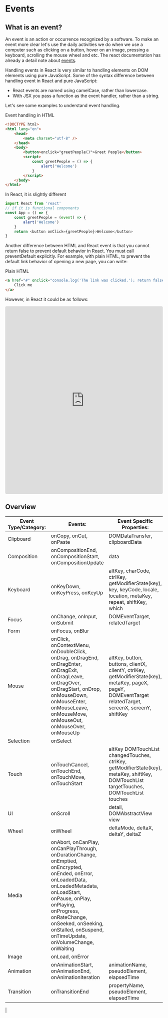 # Events

## What is an event?

An event is an action or occurrence recognized by a software. To make an event more clear let's use the daily activities we do when we use a computer such as clicking on a button, hover on an image, pressing a keyboard, scrolling the mouse wheel and etc. The react documentation has already a detail note about [events](https://reactjs.org/docs/events.html).

Handling events in React is very similar to handling elements on DOM elements using pure JavaScript. Some of the syntax difference between handling event in React and pure JavaScript:

-   React events are named using camelCase, rather than lowercase.
-   With JSX you pass a function as the event handler, rather than a string.

Let's see some examples to understand event handling.

Event handling in HTML

```html
<!DOCTYPE html>
<html lang="en">
    <head>
        <meta charset="utf-8" />
    </head>
    <body>
        <button>onclick="greetPeople()">Greet People</button>
        <script>
            const greetPeople = () => {
                alert('Welcome')
            }
        </script>
    </body>
</html>
```

In React, it is slightly different

```js
import React from 'react'
// if it is functional components
const App = () => {
    const greetPeople = (event) => {
        alert('Welcome')
    }
    return <button onClick={greetPeople}>Welcome</button>
}
```

Another difference between HTML and React event is that you cannot return false to prevent default behavior in React.
You must call preventDefault explicitly. For example, with plain HTML, to prevent the default link behavior of opening a new page, you can write:

Plain HTML

```html
<a href="#" onclick="console.log('The link was clicked.'); return false">
    Click me
</a>
```

However, in React it could be as follows:

<iframe src="https://codesandbox.io/embed/divine-fast-6egdo2?fontsize=14&hidenavigation=1&theme=dark"
     style="width:100%; height:600px; border:0; border-radius: 4px; overflow:hidden;"
     title="divine-fast-6egdo2"
     allow="accelerometer; ambient-light-sensor; camera; encrypted-media; geolocation; gyroscope; hid; microphone; midi; payment; usb; vr; xr-spatial-tracking"
     sandbox="allow-forms allow-modals allow-popups allow-presentation allow-same-origin allow-scripts"
   ></iframe>

## Overview

| Event Type/Category: | Events:                                                   | Event Specific Properties:     |
| -------------------- | --------------------------------------------------------- | ------------------------------ |
| Clipboard            | onCopy, onCut, onPaste                                    | DOMDataTransfer, clipboardData |
| Composition          | onCompositionEnd, onCompositionStart, onCompositionUpdate | data                           |
| Keyboard             | onKeyDown, onKeyPress, onKeyUp                            | altKey, charCode, ctrlKey, getModifierState(key), key, keyCode, locale, location, metaKey, repeat, shiftKey, which |
| Focus | onChange, onInput, onSubmit | DOMEventTarget, relatedTarget |
| Form | onFocus, onBlur | |
| Mouse | onClick, onContextMenu, onDoubleClick, onDrag, onDragEnd, onDragEnter, onDragExit, onDragLeave, onDragOver, onDragStart, onDrop, onMouseDown, onMouseEnter, onMouseLeave, onMouseMove, onMouseOut, onMouseOver, onMouseUp | altKey, button, buttons, clientX, clientY, ctrlKey, getModifierState(key), metaKey, pageX, pageY, DOMEventTarget relatedTarget, screenX, screenY, shiftKey |
| Selection | onSelect | |
| Touch | onTouchCancel, onTouchEnd, onTouchMove, onTouchStart | altKey DOMTouchList changedTouches, ctrlKey, getModifierState(key), metaKey, shiftKey, DOMTouchList targetTouches, DOMTouchList touches |
| UI | onScroll | detail, DOMAbstractView view |
| Wheel | onWheel | deltaMode, deltaX, deltaY, deltaZ |
| Media | onAbort, onCanPlay, onCanPlayThrough, onDurationChange, onEmptied, onEncrypted, onEnded, onError, onLoadedData, onLoadedMetadata, onLoadStart, onPause, onPlay, onPlaying, onProgress, onRateChange, onSeeked, onSeeking, onStalled, onSuspend, onTimeUpdate, onVolumeChange, onWaiting | |
| Image | onLoad, onError | |
| Animation | onAnimationStart, onAnimationEnd, onAnimationIteration | animationName, pseudoElement, elapsedTime |
| Transition | onTransitionEnd | propertyName, pseudoElement, elapsedTime |
|
